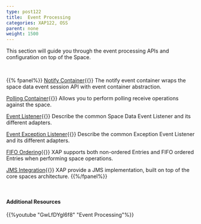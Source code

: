 ```yaml
---
type: post122
title:  Event Processing
categories: XAP122, OSS
parent: none
weight: 1500
---
```



This section will guide you through the event processing APIs and configuration on top of the Space.


<br>


{{% fpanel%}}
[Notify Container](./notify-container-overview.html){{<wbr>}}
The notify event container wraps the space data event session API with event container abstraction.

[Polling Container](./polling-container-overview.html){{<wbr>}}
Allows you to perform polling receive operations against the space.

[Event Listener](./data-event-listener.html){{<wbr>}}
Describe the common Space Data Event Listener and its different adapters.

[Event Exception Listener](./event-exception-handler.html){{<wbr>}}
Describe the common Exception Event Listener and its different adapters.

[FIFO Ordering](./fifo-overview.html){{<wbr>}}
XAP supports both non-ordered Entries and FIFO ordered Entries when performing space operations.

[JMS Integration](./messaging-support.html){{<wbr>}}
XAP provide a JMS implementation, built on top of the core spaces architecture.
{{%/fpanel%}}


<br>

#### Additional Resources

{{%youtube "GwLfDYgl6f8"  "Event Processing"%}}



